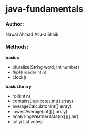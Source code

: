 # java-fundamentals
### **Author:** 
Nawal Ahmad Abu-alShaik

### Methods:

**basics**
- pluralize(String word, int number)
- flipNHeads(int n)
- clock()

**basicLibrary**
- roll(int n)
- containsDuplicates(int[] array)
- averageCalculator(int[] array)
- lowestAverage(int[][] array)
- analyzingWeatherData(int[][] arr)
- tally(List<String> votes)


